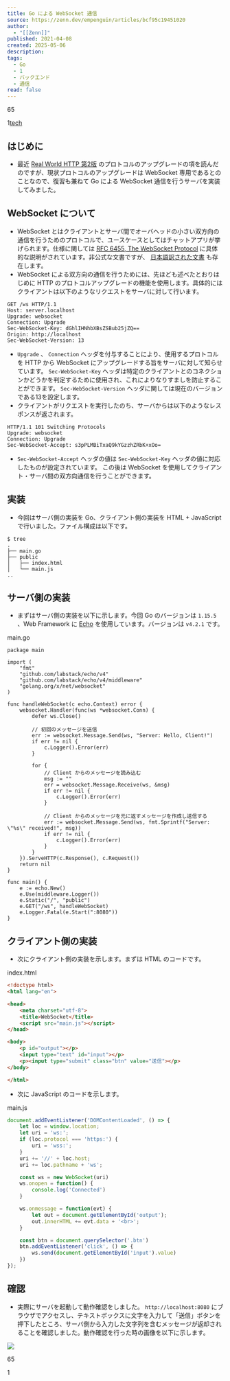 ```yaml
---
title: Go による WebSocket 通信
source: https://zenn.dev/empenguin/articles/bcf95c19451020
author:
  - "[[Zenn]]"
published: 2021-04-08
created: 2025-05-06
description: 
tags:
  - Go
  - 1
  - バックエンド
  - 通信
read: false
---
```

65

1[tech](https://zenn.dev/tech-or-idea)

## はじめに

- 最近 [Real World HTTP 第2版](https://www.oreilly.co.jp/books/9784873119038/) のプロトコルのアップグレードの項を読んだのですが、現状プロトコルのアップグレードは WebSocket 専用であるとのことなので、復習も兼ねて Go による WebSocket 通信を行うサーバを実装してみました。

## WebSocket について

- WebSocket とはクライアントとサーバ間でオーバヘッドの小さい双方向の通信を行うためのプロトコルで、ユースケースとしてはチャットアプリが挙げられます。仕様に関しては [RFC 6455, The WebSocket Protocol](https://tools.ietf.org/html/rfc6455) に具体的な説明がされています。非公式な文書ですが、 [日本語訳された文書](https://triple-underscore.github.io/RFC6455-ja.html) も存在します。
- WebSocket による双方向の通信を行うためには、先ほども述べたとおりはじめに HTTP のプロトコルアップグレードの機能を使用します。具体的にはクライアントは以下のようなリクエストをサーバに対して行います。

```
GET /ws HTTP/1.1
Host: server.localhost
Upgrade: websocket
Connection: Upgrade
Sec-WebSocket-Key: dGhlIHNhbXBsZSBub25jZQ==
Origin: http://localhost
Sec-WebSocket-Version: 13
```

- `Upgrade` 、 `Connection` ヘッダを付与することにより、使用するプロトコルを HTTP から WebSocket にアップグレードする旨をサーバに対して知らせています。 `Sec-WebSocket-Key` ヘッダは特定のクライアントとのコネクションかどうかを判定するために使用され、これによりなりすましを防止することができます。 `Sec-WebSocket-Version` ヘッダに関しては現在のバージョンである13を設定します。
- クライアントがリクエストを実行したのち、サーバからは以下のようなレスポンスが返されます。

```
HTTP/1.1 101 Switching Protocols
Upgrade: websocket
Connection: Upgrade
Sec-WebSocket-Accept: s3pPLMBiTxaQ9kYGzzhZRbK+xOo=
```

- `Sec-WebSocket-Accept` ヘッダの値は `Sec-WebSocket-Key` ヘッダの値に対応したものが設定されています。 この後は WebSocket を使用してクライアント・サーバ間の双方向通信を行うことができます。

## 実装

- 今回はサーバ側の実装を Go、クライアント側の実装を HTML + JavaScript で行いました。ファイル構成は以下です。

```shell
$ tree
.
├── main.go
├── public
│   ├── index.html
│   └── main.js
..
```

## サーバ側の実装

- まずはサーバ側の実装を以下に示します。今回 Go のバージョンは `1.15.5` 、Web Framework に [Echo](https://echo.labstack.com/) を使用しています。バージョンは `v4.2.1` です。

main.go

```
package main

import (
    "fmt"
    "github.com/labstack/echo/v4"
    "github.com/labstack/echo/v4/middleware"
    "golang.org/x/net/websocket"
)

func handleWebSocket(c echo.Context) error {
    websocket.Handler(func(ws *websocket.Conn) {
        defer ws.Close()

        // 初回のメッセージを送信
        err := websocket.Message.Send(ws, "Server: Hello, Client!")
        if err != nil {
            c.Logger().Error(err)
        }

        for {
            // Client からのメッセージを読み込む
            msg := ""
            err = websocket.Message.Receive(ws, &msg)
            if err != nil {
                c.Logger().Error(err)
            }

            // Client からのメッセージを元に返すメッセージを作成し送信する
            err := websocket.Message.Send(ws, fmt.Sprintf("Server: \"%s\" received!", msg))
            if err != nil {
                c.Logger().Error(err)
            }
        }
    }).ServeHTTP(c.Response(), c.Request())
    return nil
}

func main() {
    e := echo.New()
    e.Use(middleware.Logger())
    e.Static("/", "public")
    e.GET("/ws", handleWebSocket)
    e.Logger.Fatal(e.Start(":8080"))
}
```

## クライアント側の実装

- 次にクライアント側の実装を示します。まずは HTML のコードです。

index.html

```html
<!doctype html>
<html lang="en">

<head>
    <meta charset="utf-8">
    <title>WebSocket</title>
    <script src="main.js"></script>
</head>

<body>
    <p id="output"></p>
    <input type="text" id="input"></p>
    <p><input type="submit" class="btn" value="送信"></p>
</body>

</html>
```

- 次に JavaScript のコードを示します。

main.js

```js
document.addEventListener('DOMContentLoaded', () => {
    let loc = window.location;
    let uri = 'ws:';
    if (loc.protocol === 'https:') {
        uri = 'wss:';
    }
    uri += '//' + loc.host;
    uri += loc.pathname + 'ws';

    const ws = new WebSocket(uri)
    ws.onopen = function() {
        console.log('Connected')
    }

    ws.onmessage = function(evt) {
        let out = document.getElementById('output');
        out.innerHTML += evt.data + '<br>';
    }

    const btn = document.querySelector('.btn')
    btn.addEventListener('click', () => {
        ws.send(document.getElementById('input').value)
    })
});
```

## 確認

- 実際にサーバを起動して動作確認をしました。 `http://localhost:8080` にブラウザでアクセスし、テキストボックスに文字を入力して「送信」ボタンを押下したところ、サーバ側から入力した文字列を含むメッセージが返却されることを確認しました。動作確認を行った時の画像を以下に示します。

![](https://storage.googleapis.com/zenn-user-upload/pja9ksmiz62ynex2hq3om8oq0q5f)

65

1
